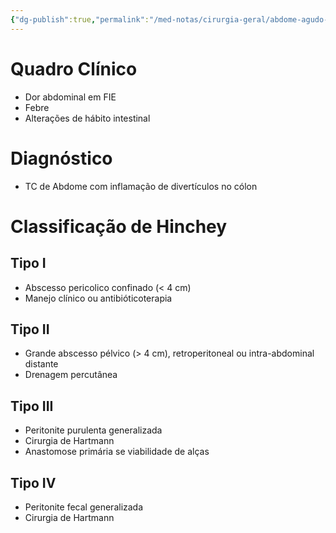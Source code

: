 ```yaml
---
{"dg-publish":true,"permalink":"/med-notas/cirurgia-geral/abdome-agudo-inflamatorio/diverticulite/","tags":["review"]}
---
```


# Quadro Clínico

- Dor abdominal em FIE
- Febre
- Alterações de hábito intestinal

# Diagnóstico
- TC de Abdome com inflamação de divertículos no cólon

# Classificação de Hinchey

## Tipo I
- Abscesso pericolico confinado (< 4 cm)
- Manejo clínico ou antibióticoterapia 
## Tipo II
- Grande abscesso pélvico (> 4 cm), retroperitoneal ou intra-abdominal distante
- Drenagem percutânea
## Tipo III
- Peritonite purulenta generalizada
- Cirurgia de Hartmann
- Anastomose primária se viabilidade de alças
## Tipo IV
- Peritonite fecal generalizada
- Cirurgia de Hartmann